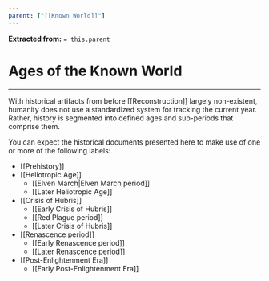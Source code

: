 ```yaml
---
parent: ["[[Known World]]"]
---
```

**Extracted from:** `= this.parent`
# Ages of the Known World

---

With historical artifacts from before [[Reconstruction]] largely non-existent, humanity does not use a standardized system for tracking the current year. Rather, history is segmented into defined ages and sub-periods that comprise them.

You can expect the historical documents presented here to make use of one or more of the following labels:

- [[Prehistory]]
- [[Heliotropic Age]]
	- [[Elven March|Elven March period]]
	- [[Later Heliotropic Age]]
- [[Crisis of Hubris]]
	- [[Early Crisis of Hubris]]
	- [[Red Plague period]]
	- [[Later Crisis of Hubris]]
- [[Renascence period]]
	- [[Early Renascence period]]
	- [[Later Renascence period]]
- [[Post-Enlightenment Era]]
	- [[Early Post-Enlightenment Era]]